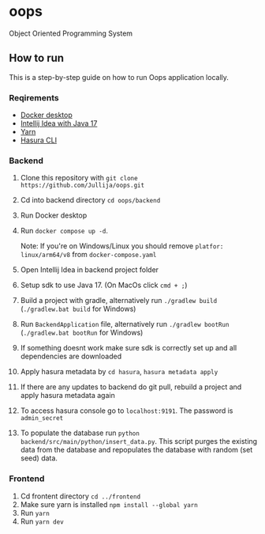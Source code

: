 # oops
Object Oriented Programming System


## How to run
This is a step-by-step guide on how to run Oops application locally.

### Reqirements

* [Docker desktop](https://www.docker.com/products/docker-desktop/)
* [Intellij Idea with Java 17](https://www.jetbrains.com/idea/)
* [Yarn](https://classic.yarnpkg.com/lang/en/docs/install/#mac-stable)
* [Hasura CLI](https://hasura.io/docs/latest/hasura-cli/install-hasura-cli/) 

### Backend

1. Clone this repository with ```git clone https://github.com/Jullija/oops.git```
2. Cd into backend directory ```cd oops/backend```
3. Run Docker desktop
4. Run ```docker compose up -d```.
   
   Note: If you're on Windows/Linux you should remove ```platfor: linux/arm64/v8``` from ```docker-compose.yaml```
5. Open Intellij Idea in backend project folder
6. Setup sdk to use Java 17. (On MacOs click ```cmd + ;```)
7. Build a project with gradle, alternatively run ```./gradlew build``` (```./gradlew.bat build``` for Windows)
8. Run ```BackendApplication``` file, alternatively run ```./gradlew bootRun``` (```./gradlew.bat bootRun``` for Windows)
9. If something doesnt work make sure sdk is correctly set up and all dependencies are downloaded
10. Apply hasura metadata by ```cd hasura```, ```hasura metadata apply```
11. If there are any updates to backend do git pull, rebuild a project and apply hasura metadata again
12. To access hasura console go to ```localhost:9191```. The password is ```admin_secret```
13. To populate the database run ```python backend/src/main/python/insert_data.py```. This script purges the existing data from the database and repopulates the database with random (set seed) data.


### Frontend

1. Cd frontent directory ```cd ../frontend```
2. Make sure yarn is installed ```npm install --global yarn```
3. Run ```yarn```
4. Run ```yarn dev```


